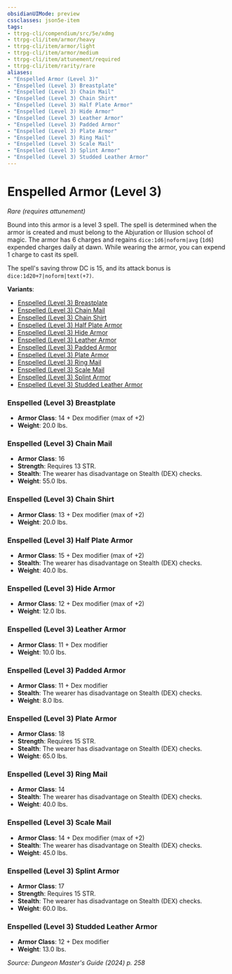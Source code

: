```yaml
---
obsidianUIMode: preview
cssclasses: json5e-item
tags:
- ttrpg-cli/compendium/src/5e/xdmg
- ttrpg-cli/item/armor/heavy
- ttrpg-cli/item/armor/light
- ttrpg-cli/item/armor/medium
- ttrpg-cli/item/attunement/required
- ttrpg-cli/item/rarity/rare
aliases: 
- "Enspelled Armor (Level 3)"
- "Enspelled (Level 3) Breastplate"
- "Enspelled (Level 3) Chain Mail"
- "Enspelled (Level 3) Chain Shirt"
- "Enspelled (Level 3) Half Plate Armor"
- "Enspelled (Level 3) Hide Armor"
- "Enspelled (Level 3) Leather Armor"
- "Enspelled (Level 3) Padded Armor"
- "Enspelled (Level 3) Plate Armor"
- "Enspelled (Level 3) Ring Mail"
- "Enspelled (Level 3) Scale Mail"
- "Enspelled (Level 3) Splint Armor"
- "Enspelled (Level 3) Studded Leather Armor"
---
```

# Enspelled Armor (Level 3)
*Rare (requires attunement)*  



Bound into this armor is a level 3 spell. The spell is determined when the armor is created and must belong to the Abjuration or Illusion school of magic. The armor has 6 charges and regains `dice:1d6|noform|avg` (`1d6`) expended charges daily at dawn. While wearing the armor, you can expend 1 charge to cast its spell.

The spell's saving throw DC is 15, and its attack bonus is `dice:1d20+7|noform|text(+7)`.

**Variants**:
- [Enspelled (Level 3) Breastplate](#Enspelled%20(Level%203)%20Breastplate)
- [Enspelled (Level 3) Chain Mail](#Enspelled%20(Level%203)%20Chain%20Mail)
- [Enspelled (Level 3) Chain Shirt](#Enspelled%20(Level%203)%20Chain%20Shirt)
- [Enspelled (Level 3) Half Plate Armor](#Enspelled%20(Level%203)%20Half%20Plate%20Armor)
- [Enspelled (Level 3) Hide Armor](#Enspelled%20(Level%203)%20Hide%20Armor)
- [Enspelled (Level 3) Leather Armor](#Enspelled%20(Level%203)%20Leather%20Armor)
- [Enspelled (Level 3) Padded Armor](#Enspelled%20(Level%203)%20Padded%20Armor)
- [Enspelled (Level 3) Plate Armor](#Enspelled%20(Level%203)%20Plate%20Armor)
- [Enspelled (Level 3) Ring Mail](#Enspelled%20(Level%203)%20Ring%20Mail)
- [Enspelled (Level 3) Scale Mail](#Enspelled%20(Level%203)%20Scale%20Mail)
- [Enspelled (Level 3) Splint Armor](#Enspelled%20(Level%203)%20Splint%20Armor)
- [Enspelled (Level 3) Studded Leather Armor](#Enspelled%20(Level%203)%20Studded%20Leather%20Armor)

### Enspelled (Level 3) Breastplate

- **Armor Class**: 14 + Dex modifier (max of +2)
- **Weight**: 20.0 lbs.

### Enspelled (Level 3) Chain Mail

- **Armor Class**: 16
- **Strength**: Requires 13 STR.
- **Stealth**: The wearer has disadvantage on Stealth (DEX) checks.
- **Weight**: 55.0 lbs.

### Enspelled (Level 3) Chain Shirt

- **Armor Class**: 13 + Dex modifier (max of +2)
- **Weight**: 20.0 lbs.

### Enspelled (Level 3) Half Plate Armor

- **Armor Class**: 15 + Dex modifier (max of +2)
- **Stealth**: The wearer has disadvantage on Stealth (DEX) checks.
- **Weight**: 40.0 lbs.

### Enspelled (Level 3) Hide Armor

- **Armor Class**: 12 + Dex modifier (max of +2)
- **Weight**: 12.0 lbs.

### Enspelled (Level 3) Leather Armor

- **Armor Class**: 11 + Dex modifier
- **Weight**: 10.0 lbs.

### Enspelled (Level 3) Padded Armor

- **Armor Class**: 11 + Dex modifier
- **Stealth**: The wearer has disadvantage on Stealth (DEX) checks.
- **Weight**: 8.0 lbs.

### Enspelled (Level 3) Plate Armor

- **Armor Class**: 18
- **Strength**: Requires 15 STR.
- **Stealth**: The wearer has disadvantage on Stealth (DEX) checks.
- **Weight**: 65.0 lbs.

### Enspelled (Level 3) Ring Mail

- **Armor Class**: 14
- **Stealth**: The wearer has disadvantage on Stealth (DEX) checks.
- **Weight**: 40.0 lbs.

### Enspelled (Level 3) Scale Mail

- **Armor Class**: 14 + Dex modifier (max of +2)
- **Stealth**: The wearer has disadvantage on Stealth (DEX) checks.
- **Weight**: 45.0 lbs.

### Enspelled (Level 3) Splint Armor

- **Armor Class**: 17
- **Strength**: Requires 15 STR.
- **Stealth**: The wearer has disadvantage on Stealth (DEX) checks.
- **Weight**: 60.0 lbs.

### Enspelled (Level 3) Studded Leather Armor

- **Armor Class**: 12 + Dex modifier
- **Weight**: 13.0 lbs.


*Source: Dungeon Master's Guide (2024) p. 258*
